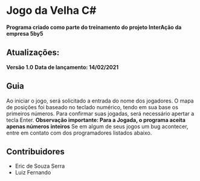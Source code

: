 # Jogo da Velha C#
**Programa criado como parte do treinamento do projeto InterAção da empresa 5by5**
## Atualizações:
**Versão 1.0**
**Data de lançamento: 14/02/2021**


## Guia

Ao iniciar o jogo, será solicitado a entrada do nome dos jogadores.
O mapa de posições foi baseado no teclado numérico, tendo em sua base os primeiros números.
Para confirmar suas jogadas, será necessário apertar a tecla Enter. **Observação importante: Para a Jogada, o programa aceita apenas números inteiros**
Se em algum de seus jogos um bug acontecer, entre em contato com dos programadores listados abaixo.


## Contribuidores
- Eric de Souza Serra 
- Luiz Fernando







